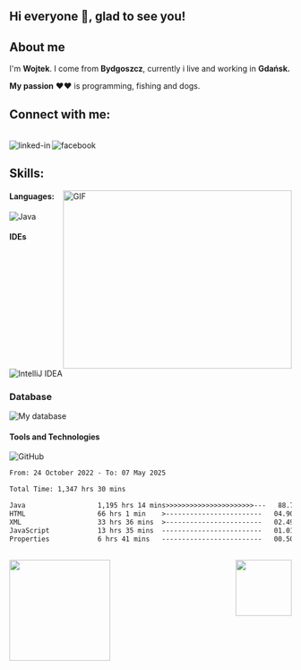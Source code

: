 ## **Hi everyone 👋, glad to see you!** &nbsp; <img src="https://komarev.com/ghpvc/?username=WJarze&style=flat-square&color=blue" alt=""/>

## About me

I'm  **Wojtek**.
I come from **Bydgoszcz**, currently i live and working in **Gdańsk.** 

**My passion** ♥♥ is programming, fishing and dogs.

## Connect with me:

<br>[<img align="left" alt="linked-in" src="https://img.shields.io/badge/linkedin-%230077B5.svg?&style=for-the-badge&logo=linkedin&logoColor=white" />](https://www.linkedin.com/in/wojciech-jarzębski-240805254/)[<img align="left" alt="facebook" src="https://img.shields.io/badge/facebook-%231877F2.svg?&style=for-the-badge&logo=facebook&logoColor=white" />](https://www.facebook.com/wojtekJ4/)<br>

## Skills:
<img align="right" alt="GIF" src="https://github.com/Gapur/Gapur/blob/main/assets/coding.gif?raw=true" width="408" height="318" />


#### Languages:

![Java](https://skillicons.dev/icons?i=java&theme=light)

#### IDEs

![IntelliJ IDEA](https://skillicons.dev/icons?i=idea,visualstudio&theme=light)

### Database

![My database](https://skillicons.dev/icons?i=mongo,mysql&theme=light)

#### Tools and Technologies

![GitHub](https://skillicons.dev/icons?i=spring,hibernate,maven,bootstrap,docker,html,css,github,git,arduino&theme=light)


<!--START_SECTION:waka-->

```txt
From: 24 October 2022 - To: 07 May 2025

Total Time: 1,347 hrs 30 mins

Java                  1,195 hrs 14 mins>>>>>>>>>>>>>>>>>>>>>>---   88.70 %
HTML                  66 hrs 1 min    >------------------------   04.90 %
XML                   33 hrs 36 mins  >------------------------   02.49 %
JavaScript            13 hrs 35 mins  -------------------------   01.01 %
Properties            6 hrs 41 mins   -------------------------   00.50 %
```

<!--END_SECTION:waka-->
##
<p>
  <img height="180em" src="https://github-readme-stats.vercel.app/api?username=WJarze&show_icons=true&hide_border=true&&count_private=true&include_all_commits=true" />
  <img align="right" height="100em" src="https://github-readme-stats.vercel.app/api/top-langs/?username=WJarze&exclude_repo=KNN-Image-Classification&show_icons=true&hide_border=true&layout=compact&langs_count=8"/>
</p>
